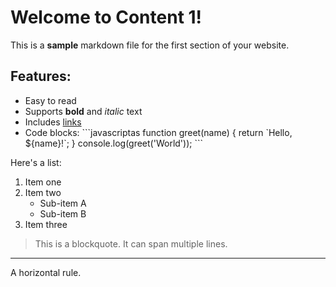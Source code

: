 # Welcome to Content 1!

This is a **sample** markdown file for the first section of your website.

## Features:
* Easy to read
* Supports **bold** and *italic* text
* Includes [links](https://www.google.com)
* Code blocks:
    \`\`\`javascriptas
    function greet(name) {
        return \`Hello, \${name}!\`;
    }
    console.log(greet('World'));
    \`\`\`

Here's a list:
1.  Item one
2.  Item two
    * Sub-item A
    * Sub-item B
3.  Item three

> This is a blockquote.
> It can span multiple lines.

---
A horizontal rule.
